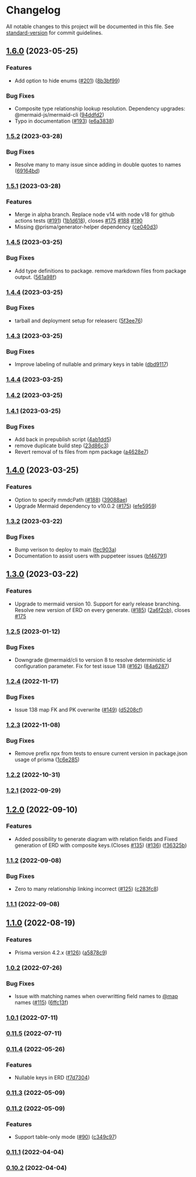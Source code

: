 # Changelog

All notable changes to this project will be documented in this file. See [standard-version](https://github.com/conventional-changelog/standard-version) for commit guidelines.

## [1.6.0](https://github.com/keonik/prisma-erd-generator/compare/v1.5.2...v1.6.0) (2023-05-25)


### Features

* Add option to hide enums ([#201](https://github.com/keonik/prisma-erd-generator/issues/201)) ([8b3bf99](https://github.com/keonik/prisma-erd-generator/commit/8b3bf99a3fcc420e6bdcf49c35686014c0b3af27))


### Bug Fixes

* Composite type relationship lookup resolution. Dependency upgrades: @mermaid-js/mermaid-cli ([94ddfd2](https://github.com/keonik/prisma-erd-generator/commit/94ddfd28526a793be913dc5b0f0ccc0636e6aeb7))
* Typo in documentation ([#193](https://github.com/keonik/prisma-erd-generator/issues/193)) ([e6a3838](https://github.com/keonik/prisma-erd-generator/commit/e6a38382aed47c940cb37c645c5ec81079d23c05))

### [1.5.2](https://github.com/keonik/prisma-erd-generator/compare/v1.5.1...v1.5.2) (2023-03-28)


### Bug Fixes

* Resolve many to many issue since adding in double quotes to names ([69164bd](https://github.com/keonik/prisma-erd-generator/commit/69164bde12858137a3b3defb1d48eabeeb8690dc))

### [1.5.1](https://github.com/keonik/prisma-erd-generator/compare/v1.4.6...v1.5.1) (2023-03-28)

### Features

-   Merge in alpha branch. Replace node v14 with node v18 for github actions tests ([#191](https://github.com/keonik/prisma-erd-generator/issues/191)) ([1b1d618](https://github.com/keonik/prisma-erd-generator/commit/1b1d618dee8741b6ca3478a232cf6e9f5d107ba0)), closes [#175](https://github.com/keonik/prisma-erd-generator/issues/175) [#188](https://github.com/keonik/prisma-erd-generator/issues/188) [#190](https://github.com/keonik/prisma-erd-generator/issues/190)
-   Missing @prisma/generator-helper dependency ([ce040d3](https://github.com/keonik/prisma-erd-generator/commit/ce040d3cce0f862eb64de322443fe9868b7fd556))

### [1.4.5](https://github.com/keonik/prisma-erd-generator/compare/v1.4.4...v1.4.5) (2023-03-25)

### Bug Fixes

-   Add type definitions to package. remove markdown files from package output. ([561a98f](https://github.com/keonik/prisma-erd-generator/commit/561a98f75dbbde2e723b4e197542f845e0e9619f))

### [1.4.4](https://github.com/keonik/prisma-erd-generator/compare/v1.4.3...v1.4.4) (2023-03-25)

### Bug Fixes

-   tarball and deployment setup for releaserc ([5f3ee76](https://github.com/keonik/prisma-erd-generator/commit/5f3ee762a25ed583a1db2c588a704ed3b4a61ad9))

### [1.4.3](https://github.com/keonik/prisma-erd-generator/compare/v1.4.2...v1.4.3) (2023-03-25)

### Bug Fixes

-   Improve labeling of nullable and primary keys in table ([dbd9117](https://github.com/keonik/prisma-erd-generator/commit/dbd911776edf0992dd2879d20097ed2590037e8e))

### [1.4.4](https://github.com/keonik/prisma-erd-generator/compare/v1.4.2...v1.4.4) (2023-03-25)

### [1.4.2](https://github.com/keonik/prisma-erd-generator/compare/v1.4.1...v1.4.2) (2023-03-25)

### [1.4.1](https://github.com/keonik/prisma-erd-generator/compare/v1.4.0...v1.4.1) (2023-03-25)

### Bug Fixes

-   Add back in prepublish script ([4ab1dd5](https://github.com/keonik/prisma-erd-generator/commit/4ab1dd5d6d6986b8c1cbab4870ed35bbb81f6bd7))
-   remove duplicate build step ([23d86c3](https://github.com/keonik/prisma-erd-generator/commit/23d86c382ed3261bfdccfa27a66ec5a7f98aaf19))
-   Revert removal of ts files from npm package ([a4628e7](https://github.com/keonik/prisma-erd-generator/commit/a4628e760a3cfaf8ede5f408ca2dbdbd978df6ac))

## [1.4.0](https://github.com/keonik/prisma-erd-generator/compare/v1.3.2...v1.4.0) (2023-03-25)

### Features

-   Option to specify mmdcPath ([#188](https://github.com/keonik/prisma-erd-generator/issues/188)) ([39088ae](https://github.com/keonik/prisma-erd-generator/commit/39088aee8dbaaff079f4f1357d6999107bb0c333))
-   Upgrade Mermaid dependency to v10.0.2 ([#175](https://github.com/keonik/prisma-erd-generator/issues/175)) ([efe5959](https://github.com/keonik/prisma-erd-generator/commit/efe5959567ffb095b20f7fb31a5f7ba3dea27908))

### [1.3.2](https://github.com/keonik/prisma-erd-generator/compare/v1.3.0...v1.3.2) (2023-03-22)

### Bug Fixes

-   Bump verison to deploy to main ([fec903a](https://github.com/keonik/prisma-erd-generator/commit/fec903aea288b01e7648b395aef60c57ce17d80c))
-   Documentation to assist users with puppeteer issues ([bf46791](https://github.com/keonik/prisma-erd-generator/commit/bf46791b784f8a3e1c80013829d90e3fcfe3e363))

## [1.3.0](https://github.com/keonik/prisma-erd-generator/compare/v1.2.5...v1.3.0) (2023-03-22)

### Features

-   Upgrade to mermaid version 10. Support for early release branching. Resolve new version of ERD on every generate. ([#185](https://github.com/keonik/prisma-erd-generator/issues/185)) ([2a6f2cb](https://github.com/keonik/prisma-erd-generator/commit/2a6f2cb9b941c0ce083f3ae8e4de293d972fe9e5)), closes [#175](https://github.com/keonik/prisma-erd-generator/issues/175)

### [1.2.5](https://github.com/keonik/prisma-erd-generator/compare/v1.2.4...v1.2.5) (2023-01-12)

### Bug Fixes

-   Downgrade @mermaid/cli to version 8 to resolve deterministic id configuration parameter. Fix for test issue 138 ([#162](https://github.com/keonik/prisma-erd-generator/issues/162)) ([84a6287](https://github.com/keonik/prisma-erd-generator/commit/84a6287d3059c4e0ccc80be3ece88fe472a19adf))

### [1.2.4](https://github.com/keonik/prisma-erd-generator/compare/v1.2.3...v1.2.4) (2022-11-17)

### Bug Fixes

-   Issue 138 map FK and PK overwrite ([#149](https://github.com/keonik/prisma-erd-generator/issues/149)) ([d5208cf](https://github.com/keonik/prisma-erd-generator/commit/d5208cfc5ee2d9ca37cd6b0250469ee0dd9fac24))

### [1.2.3](https://github.com/keonik/prisma-erd-generator/compare/v1.2.2...v1.2.3) (2022-11-08)

### Bug Fixes

-   Remove prefix npx from tests to ensure current version in package.json usage of prisma ([1c6e285](https://github.com/keonik/prisma-erd-generator/commit/1c6e285bd549c336e863a8604d7e3b02551ce815))

### [1.2.2](https://github.com/keonik/prisma-erd-generator/compare/v1.2.1...v1.2.2) (2022-10-31)

### [1.2.1](https://github.com/keonik/prisma-erd-generator/compare/v1.2.0...v1.2.1) (2022-09-29)

## [1.2.0](https://github.com/keonik/prisma-erd-generator/compare/v1.1.2...v1.2.0) (2022-09-10)

### Features

-   Added possibility to generate diagram with relation fields and Fixed generation of ERD with composite keys.(Closes [#135](https://github.com/keonik/prisma-erd-generator/issues/135)) ([#136](https://github.com/keonik/prisma-erd-generator/issues/136)) ([f36325b](https://github.com/keonik/prisma-erd-generator/commit/f36325b719ddc9a58de0343ee706bd7d03f3c59c))

### [1.1.2](https://github.com/keonik/prisma-erd-generator/compare/v1.1.1...v1.1.2) (2022-09-08)

### Bug Fixes

-   Zero to many relationship linking incorrect ([#125](https://github.com/keonik/prisma-erd-generator/issues/125)) ([c283fc8](https://github.com/keonik/prisma-erd-generator/commit/c283fc8edd737ca36b32db1109fb249fb7b74f14))

### [1.1.1](https://github.com/keonik/prisma-erd-generator/compare/v1.1.0...v1.1.1) (2022-09-08)

## [1.1.0](https://github.com/keonik/prisma-erd-generator/compare/v1.0.2...v1.1.0) (2022-08-19)

### Features

-   Prisma version 4.2.x ([#126](https://github.com/keonik/prisma-erd-generator/issues/126)) ([a5878c9](https://github.com/keonik/prisma-erd-generator/commit/a5878c94f0b400b9f8304329daf55a36bfce3d0b))

### [1.0.2](https://github.com/keonik/prisma-erd-generator/compare/v1.0.1...v1.0.2) (2022-07-26)

### Bug Fixes

-   Issue with matching names when overwritting field names to [@map](https://github.com/map) names ([#115](https://github.com/keonik/prisma-erd-generator/issues/115)) ([6ffc13f](https://github.com/keonik/prisma-erd-generator/commit/6ffc13fb20d939c9a778feb5455588b8b1710b85))

### [1.0.1](https://github.com/keonik/prisma-erd-generator/compare/v0.11.4...v1.0.1) (2022-07-11)

### [0.11.5](https://github.com/keonik/prisma-erd-generator/compare/v0.11.4...v0.11.5) (2022-07-11)

### [0.11.4](https://github.com/keonik/prisma-erd-generator/compare/v0.11.3...v0.11.4) (2022-05-26)

### Features

-   Nullable keys in ERD ([f7d7304](https://github.com/keonik/prisma-erd-generator/commit/f7d7304b61ddcc5b7166db9a46526e343ea87923))

### [0.11.3](https://github.com/keonik/prisma-erd-generator/compare/v0.11.2...v0.11.3) (2022-05-09)

### [0.11.2](https://github.com/keonik/prisma-erd-generator/compare/v0.11.1...v0.11.2) (2022-05-09)

### Features

-   Support table-only mode ([#90](https://github.com/keonik/prisma-erd-generator/issues/90)) ([c349c97](https://github.com/keonik/prisma-erd-generator/commit/c349c97c0fac2d1e6ff5b3c11159c3ed219bb8b8))

### [0.11.1](https://github.com/keonik/prisma-erd-generator/compare/v0.11.0...v0.11.1) (2022-04-04)

### [0.10.2](https://github.com/keonik/prisma-erd-generator/compare/v0.10.1...v0.10.2) (2022-04-04)
